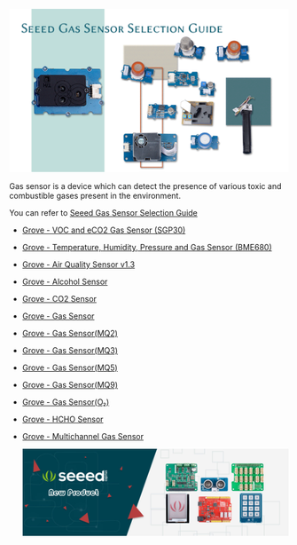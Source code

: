 ![](https://github.com/SeeedDocument/Seeed_Gas_Sensor_Selection_Guide/raw/master/img/Seeed_Gas_Sensor_Selection_Guide.jpg)

Gas sensor is a device which can detect the presence of various toxic and combustible gases present in the environment. 

You can refer to [Seeed Gas Sensor Selection Guide](http://wiki.seeedstudio.com/Seeed_Gas_Sensor_Selection_Guide/)

- [Grove - VOC and eCO2 Gas Sensor (SGP30)](http://wiki.seeedstudio.com/Grove-VOC_and_eCO2_Gas_Sensor-SGP30/)

- [Grove - Temperature, Humidity, Pressure and Gas Sensor (BME680)](http://wiki.seeedstudio.com/Grove-Temperature_Humidity_Pressure_Gas_Sensor_BME680/)

- [Grove - Air Quality Sensor v1.3](http://wiki.seeedstudio.com/Grove-Air_Quality_Sensor_v1.3/)

- [Grove - Alcohol Sensor](http://wiki.seeedstudio.com/Grove-Alcohol_Sensor/)

- [Grove - CO2 Sensor](http://wiki.seeedstudio.com/Grove-CO2_Sensor/)

- [Grove - Gas Sensor](http://wiki.seeedstudio.com/Grove-Gas_Sensor/)

- [Grove - Gas Sensor(MQ2)](http://wiki.seeedstudio.com/Grove-Gas_Sensor-MQ2/)

- [Grove - Gas Sensor(MQ3)](http://wiki.seeedstudio.com/Grove-Gas_Sensor-MQ3/)

- [Grove - Gas Sensor(MQ5)](http://wiki.seeedstudio.com/Grove-Gas_Sensor-MQ5/)

- [Grove - Gas Sensor(MQ9)](http://wiki.seeedstudio.com/Grove-Gas_Sensor-MQ9/)

- [Grove - Gas Sensor(O₂)](http://wiki.seeedstudio.com/Grove-Gas_Sensor-O2/)

- [Grove - HCHO Sensor](http://wiki.seeedstudio.com/Grove-HCHO_Sensor/)

- [Grove - Multichannel Gas Sensor](http://wiki.seeedstudio.com/Grove-Multichannel_Gas_Sensor/)<br /><p style="text-align:center"><a href="https://www.seeedstudio.com/act-4.html?utm_source=wiki&utm_medium=wikibanner&utm_campaign=newproducts" target="_blank"><img src="https://github.com/SeeedDocument/Wiki_Banner/raw/master/new_product.jpg" /></a></p>